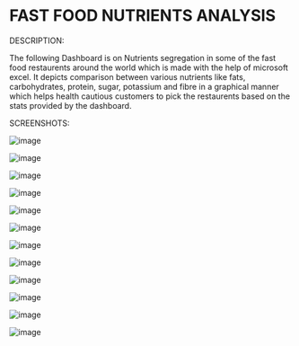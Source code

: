 # FAST FOOD NUTRIENTS ANALYSIS
DESCRIPTION:


The following Dashboard is on Nutrients segregation in some of the fast food restaurents around the world which is made with the help of microsoft excel.
It depicts comparison between various nutrients like fats, carbohydrates, protein, sugar, potassium and fibre in a graphical manner which helps health cautious customers to pick the restaurents based on the stats provided by the dashboard.


SCREENSHOTS:


![image](https://github.com/user-attachments/assets/5b888a35-e512-4b84-acce-ca4936f81adf)


![image](https://github.com/user-attachments/assets/5a050853-b657-4902-82f2-4f72841c8435)


![image](https://github.com/user-attachments/assets/abb023cb-e689-476a-8a81-88809f0e5f59)


![image](https://github.com/user-attachments/assets/70318e0f-0a70-42ab-99c0-0f29c68a368e)


![image](https://github.com/user-attachments/assets/a0ddc5a5-a4f1-4a2a-b899-91e5ec63a6f9)


![image](https://github.com/user-attachments/assets/65ae7b42-82e4-495c-b016-582b41381626)


![image](https://github.com/user-attachments/assets/9bc06c3f-1a75-4592-a159-567fae17cb90)


![image](https://github.com/user-attachments/assets/0a621a08-2728-4664-8043-60b3ae1c7c74)


![image](https://github.com/user-attachments/assets/da56718d-272a-4199-b881-cc91e10f999d)


![image](https://github.com/user-attachments/assets/c7346a7c-90d2-43c0-b788-6729d2d16cc6)


![image](https://github.com/user-attachments/assets/c28460b9-a065-408b-977a-1599250f7497)


![image](https://github.com/user-attachments/assets/245c38fe-9c0c-422e-9f3d-2f9c021ab77a)
